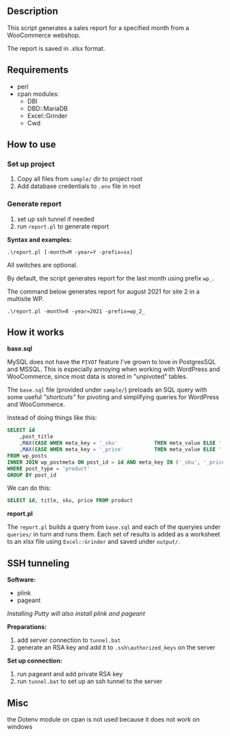 ## Description

This script generates a sales report for a specified month from a WooCommerce webshop.

The report is saved in .xlsx format.

## Requirements

- perl
- cpan modules:
    - DBI
    - DBD::MariaDB
    - Excel::Grinder
    - Cwd

## How to use

### Set up project

1. Copy all files from `sample/` dir to project root
2. Add database credentials to `.env` file in root

### Generate report

1. set up ssh tunnel if needed
2. run `report.pl` to generate report

**Syntax and examples:**

```
.\report.pl [-month=M -year=Y -prefix=xx]
```

All switches are optional.

By default, the script generates report for the last month using prefix `wp_`.

The command below generates report for august 2021 for site 2 in a multisite WP.

```
.\report.pl -month=8 -year=2021 -prefix=wp_2_
```

## How it works

**base.sql**

MySQL does not have the `PIVOT` feature I've grown to love in PostgresSQL and MSSQL. This is especially annoying when working with WordPress and WooCommerce, since most data is stored in "unpivoted" tables.

The `base.sql` file (provided under `sample/`) preloads an SQL query with some useful _"shortcuts"_ for pivoting and simplifying queries for WordPress and WooCommerce.

Instead of doing things like this:
```SQL
SELECT id
    ,post_title
    ,MAX(CASE WHEN meta_key = '_sku'            THEN meta_value ELSE '' END) AS sku
    ,MAX(CASE WHEN meta_key = '_price'          THEN meta_value ELSE '' END) AS price
FROM wp_posts
INNER JOIN wp_postmeta ON post_id = id AND meta_key IN ('_sku', '_price')
WHERE post_type = 'product'
GROUP BY post_id
```

We can do this:
```SQL
SELECT id, title, sku, price FROM product
```

**report.pl**

The `report.pl` builds a query from `base.sql` and each of the queryies under `queries/` in turn and runs them. Each set of results is added as a worksheet to an xlsx file using `Excel::Grinder` and saved under `output/`.

## SSH tunneling

**Software:**

- plink
- pageant

_Installing Putty will also install plink and pageant_

**Preparations:**

1. add server connection to `tunnel.bat`
2. generate an RSA key and add it to `.ssh\authorized_keys` on the server

**Set up connection:**

1. run pageant and add private RSA key
2. run `tunnel.bat` to set up an ssh tunnel to the server

## Misc

the Dotenv module on cpan is not used because it does not work on windows
